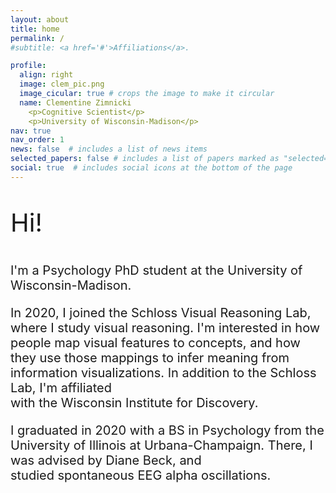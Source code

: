 ```yaml
---
layout: about
title: home
permalink: /
#subtitle: <a href='#'>Affiliations</a>. 

profile:
  align: right
  image: clem_pic.png
  image_cicular: true # crops the image to make it circular
  name: Clementine Zimnicki
    <p>Cognitive Scientist</p>
    <p>University of Wisconsin-Madison</p>
nav: true
nav_order: 1
news: false  # includes a list of news items
selected_papers: false # includes a list of papers marked as "selected={true}"
social: true  # includes social icons at the bottom of the page
---
```


<p style="font-size:40px;"> Hi! </p>

<p style="font-size:20px;">I'm a Psychology PhD student at the University of Wisconsin-Madison. </p>

<p style="font-size:20px;">In 2020, I joined the Schloss Visual Reasoning Lab, where I study visual reasoning. I'm interested in how people map visual features to concepts, and how they use those mappings to infer meaning from information visualizations. In addition to the Schloss Lab, I'm affiliated 
<br> with the Wisconsin Institute for Discovery. </p>

<p style="font-size:20px;">I graduated in 2020 with a BS in Psychology from the 
<br> University of Illinois at Urbana-Champaign. There, I was advised by Diane Beck, and 
<br> studied spontaneous EEG alpha oscillations.</p>
